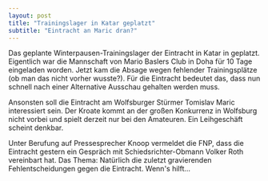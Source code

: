 ```yaml
---
layout: post
title: "Trainingslager in Katar geplatzt"
subtitle: "Eintracht an Maric dran?"
---
```


Das geplante Winterpausen-Trainingslager der Eintracht in Katar in geplatzt. Eigentlich war die Mannschaft von Mario Baslers Club in Doha für 10 Tage eingeladen worden. Jetzt kam die Absage wegen fehlender Trainingsplätze (ob man das nicht vorher wusste?). Für die Eintracht bedeutet das, dass nun schnell nach einer Alternative Ausschau gehalten werden muss.

Ansonsten soll die Eintracht am Wolfsburger Stürmer Tomislav Maric interessiert sein. Der Kroate kommt an der großen Konkurrenz in Wolfsburg nicht vorbei und spielt derzeit nur bei den Amateuren. Ein Leihgeschäft scheint denkbar.

Unter Berufung auf Pressesprecher Knoop vermeldet die FNP, dass die Eintracht gestern ein Gespräch mit Schiedsrichter-Obmann Volker Roth vereinbart hat. Das Thema: Natürlich die zuletzt gravierenden Fehlentscheidungen gegen die Eintracht. Wenn's hilft...
